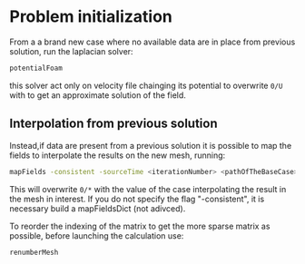 # Problem initialization

From a a brand new case where no available data are in place from previous solution, run the laplacian solver:

```sh
potentialFoam
```

this solver act only on velocity file chainging its potential to overwrite ```0/U``` with to get an
approximate solution of the field.

## Interpolation from previous solution
Instead,if data are present from a previous solution it is possible
to map the fields to interpolate the results on the new mesh, running:

```sh
mapFields -consistent -sourceTime <iterationNumber> <pathOfTheBaseCase>
```
This will overwrite ```0/*``` with the value of
the case interpolating the result in the mesh in interest. If you do not
specify the flag "-consistent", it is necessary build a mapFieldsDict (not adivced).

To reorder the indexing of the matrix to get the more sparse matrix as possible, before launching the calculation use:

```sh
renumberMesh
```

<!--  Script to show the footer   -->
<html>
<script
    src="https://code.jquery.com/jquery-3.3.1.js"
    integrity="sha256-2Kok7MbOyxpgUVvAk/HJ2jigOSYS2auK4Pfzbm7uH60="
    crossorigin="anonymous">
</script>
<script>
$(function(){
  $("#footer").load("../footers/footer_first_level_depth.html");
});
</script>
<body>
<div id="footer"></div>
</body>
</html>
